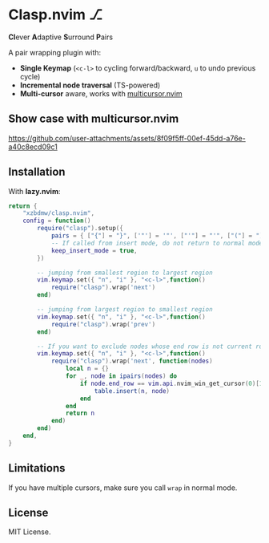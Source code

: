 # Clasp.nvim ⎇
**Cl**ever **A**daptive **S**urround **P**airs

A pair wrapping plugin with:
* **Single Keymap** (`<c-l>` to cycling forward/backward, `u` to undo previous cycle)
* **Incremental node traversal** (TS-powered)
* **Multi-cursor** aware, works with [multicursor.nvim](https://github.com/jake-stewart/multicursor.nvim)

## Show case with multicursor.nvim

https://github.com/user-attachments/assets/8f09f5ff-00ef-45dd-a76e-a40c8ecd09c1

## Installation

With **lazy.nvim**:

```lua
return {
    "xzbdmw/clasp.nvim",
    config = function()
        require("clasp").setup({
            pairs = { ["{"] = "}", ['"'] = '"', ["'"] = "'", ["("] = ")", ["["] = "]", ["<"] = ">" },
            -- If called from insert mode, do not return to normal mode.
            keep_insert_mode = true,
        })

        -- jumping from smallest region to largest region
        vim.keymap.set({ "n", "i" }, "<c-l>",function()
            require("clasp").wrap('next')
        end)

        -- jumping from largest region to smallest region
        vim.keymap.set({ "n", "i" }, "<c-l>",function()
            require("clasp").wrap('prev')
        end)

        -- If you want to exclude nodes whose end row is not current row
        vim.keymap.set({ "n", "i" }, "<c-l>",function()
            require("clasp").wrap('next', function(nodes)
                local n = {}
                for _, node in ipairs(nodes) do
                    if node.end_row == vim.api.nvim_win_get_cursor(0)[1] - 1 then
                        table.insert(n, node)
                    end
                end
                return n
            end)
        end)
    end,
}
```
## Limitations

If you have multiple cursors, make sure you call `wrap` in normal mode.


## License

MIT License.
